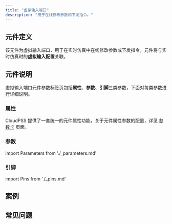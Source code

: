 ```yaml
---
title: "虚拟输入端口"
description: "用于在线修改参数和下发指令。"
---
```


## 元件定义

该元件为虚拟输入端口，用于在实时仿真中在线修改参数或下发指令，元件将与实时仿真时的**虚拟输入配置**关联。

## 元件说明

虚拟输入端口元件参数标签页包括**属性**、**参数**、**引脚**三类参数，下面对每类参数进行详细说明。

### 属性

CloudPSS 提供了一套统一的元件属性功能，关于元件属性参数的配置，详见 [参数卡](docs/documents/software/10-xstudio/20-simstudio/40-workbench/20-function-zone/30-design-tab/30-param-panel/index.md) 页面。

### 参数

import Parameters from './_parameters.md'

<Parameters/>

### 引脚

import Pins from './_pins.md'

<Pins/>

## 案例

## 常见问题


